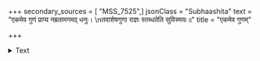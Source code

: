 +++
secondary_sources = [ "MSS_7525",]
jsonClass = "Subhaashita"
text = "एकमेव गुणं प्राप्य नम्रतामगमद् धनुः।  \nतवाशेषगुणा राज्ञः स्तब्धतेति सुविस्मयः॥"
title = "एकमेव गुणम्"

+++

<details><summary>Text</summary>

एकमेव गुणं प्राप्य नम्रतामगमद् धनुः।  
तवाशेषगुणा राज्ञः स्तब्धतेति सुविस्मयः॥
</details>
